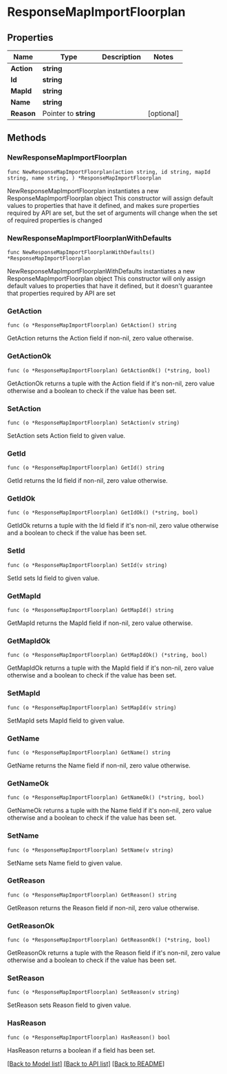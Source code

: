 # ResponseMapImportFloorplan

## Properties

Name | Type | Description | Notes
------------ | ------------- | ------------- | -------------
**Action** | **string** |  | 
**Id** | **string** |  | 
**MapId** | **string** |  | 
**Name** | **string** |  | 
**Reason** | Pointer to **string** |  | [optional] 

## Methods

### NewResponseMapImportFloorplan

`func NewResponseMapImportFloorplan(action string, id string, mapId string, name string, ) *ResponseMapImportFloorplan`

NewResponseMapImportFloorplan instantiates a new ResponseMapImportFloorplan object
This constructor will assign default values to properties that have it defined,
and makes sure properties required by API are set, but the set of arguments
will change when the set of required properties is changed

### NewResponseMapImportFloorplanWithDefaults

`func NewResponseMapImportFloorplanWithDefaults() *ResponseMapImportFloorplan`

NewResponseMapImportFloorplanWithDefaults instantiates a new ResponseMapImportFloorplan object
This constructor will only assign default values to properties that have it defined,
but it doesn't guarantee that properties required by API are set

### GetAction

`func (o *ResponseMapImportFloorplan) GetAction() string`

GetAction returns the Action field if non-nil, zero value otherwise.

### GetActionOk

`func (o *ResponseMapImportFloorplan) GetActionOk() (*string, bool)`

GetActionOk returns a tuple with the Action field if it's non-nil, zero value otherwise
and a boolean to check if the value has been set.

### SetAction

`func (o *ResponseMapImportFloorplan) SetAction(v string)`

SetAction sets Action field to given value.


### GetId

`func (o *ResponseMapImportFloorplan) GetId() string`

GetId returns the Id field if non-nil, zero value otherwise.

### GetIdOk

`func (o *ResponseMapImportFloorplan) GetIdOk() (*string, bool)`

GetIdOk returns a tuple with the Id field if it's non-nil, zero value otherwise
and a boolean to check if the value has been set.

### SetId

`func (o *ResponseMapImportFloorplan) SetId(v string)`

SetId sets Id field to given value.


### GetMapId

`func (o *ResponseMapImportFloorplan) GetMapId() string`

GetMapId returns the MapId field if non-nil, zero value otherwise.

### GetMapIdOk

`func (o *ResponseMapImportFloorplan) GetMapIdOk() (*string, bool)`

GetMapIdOk returns a tuple with the MapId field if it's non-nil, zero value otherwise
and a boolean to check if the value has been set.

### SetMapId

`func (o *ResponseMapImportFloorplan) SetMapId(v string)`

SetMapId sets MapId field to given value.


### GetName

`func (o *ResponseMapImportFloorplan) GetName() string`

GetName returns the Name field if non-nil, zero value otherwise.

### GetNameOk

`func (o *ResponseMapImportFloorplan) GetNameOk() (*string, bool)`

GetNameOk returns a tuple with the Name field if it's non-nil, zero value otherwise
and a boolean to check if the value has been set.

### SetName

`func (o *ResponseMapImportFloorplan) SetName(v string)`

SetName sets Name field to given value.


### GetReason

`func (o *ResponseMapImportFloorplan) GetReason() string`

GetReason returns the Reason field if non-nil, zero value otherwise.

### GetReasonOk

`func (o *ResponseMapImportFloorplan) GetReasonOk() (*string, bool)`

GetReasonOk returns a tuple with the Reason field if it's non-nil, zero value otherwise
and a boolean to check if the value has been set.

### SetReason

`func (o *ResponseMapImportFloorplan) SetReason(v string)`

SetReason sets Reason field to given value.

### HasReason

`func (o *ResponseMapImportFloorplan) HasReason() bool`

HasReason returns a boolean if a field has been set.


[[Back to Model list]](../README.md#documentation-for-models) [[Back to API list]](../README.md#documentation-for-api-endpoints) [[Back to README]](../README.md)



